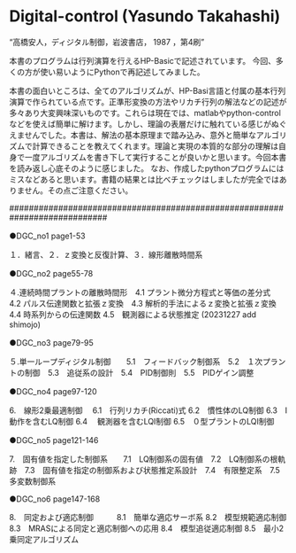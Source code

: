 # Digital-control (Yasundo Takahashi)
“高橋安人，ディジタル制御，岩波書店， 1987 ，第4刷”


本書のプログラムは行列演算を行えるHP-Basicで記述されています。
今回、多くの方が使い易いようにPythonで再記述してみました。

本書の面白いところは、全てのアルゴリズムが、HP-Basi言語と付属の基本行列演算で作られている点です。正準形変換の方法やリカチ行列の解法などの記述が多々あり大変興味深いものです。これらは現在では、matlabやpython-controlなどを使えば簡単に解けます。しかし、理論の表層だけに触れている感じがぬぐえませんでした。本書は、解法の基本原理まで踏み込み、意外と簡単なアルゴリズムで計算できることを教えてくれます。理論と実現の本質的な部分の理解は自身で一度アルゴリズムを書き下して実行することが良いかと思います。今回本書を読み返し心底そのように感じました。
なお、作成したpythonプログラムにはミスなどあると思います。書籍の結果とは比べチェックはしましたが完全ではありません。その点ご注意ください。

############################################################################

●DGC_no1 page1-53　

１．緒言、２．ｚ変換と反復計算、３．線形離散時間系
  
●DGC_no2 page55-78　

４.連続時間プラントの離散時間形　4.1 プラント微分方程式と等価の差分式　4.2 パルス伝達関数と拡張ｚ変換　4.3 解析的手法によるｚ変換と拡張ｚ変換　4.4 時系列からの伝達関数 4.5　観測器による状態推定
(20231227 add shimojo)

  
●DGC_no3 page79-95　

５.単一ループディジタル制御　　5.1　フィードバック制御系　5.2　１次プラントの制御　5.3　追従系の設計　5.4　PID制御則　5.5　PIDゲイン調整


●DGC_no4 page97-120　

6.　線形2乗最適制御　 6.1　行列リカチ(Riccati)式 6.2　慣性体のLQ制御 6.3　I動作を含むLQ制御 6.4　 観測器を含むLQI制御 6.5　０型プラントのLQI制御


●DGC_no5 page121-146　

7.　固有値を指定した制御系　　7.1　LQ制御系の固有値　7.2　LQ制御系の根軌跡　7.3　固有値を指定の制御系および状態推定系設計　7.4　有限整定系　7.5　多変数制御系


●DGC_no6 page147-168

8.　同定および適応制御　　　8.1　簡単な適応サーボ系  8.2　模型規範適応制御  8.3　MRASによる同定と適応制御への応用  8.4　模型追従適応制御  8.5　最小2乗同定アルゴリズム









